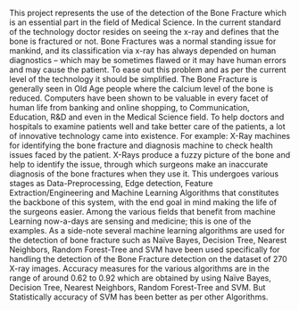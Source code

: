 This project represents the use of the detection of the Bone Fracture which is an essential part in the field of Medical Science. In the current standard of the technology doctor resides on seeing the x-ray and defines that the bone is fractured or not. Bone Fractures was a normal standing issue for mankind, and its classification via x-ray has always depended on human diagnostics – which may be sometimes flawed or it may have human errors and may cause the patient. To ease out this problem and as per the current level of the technology it should be simplified. The Bone Fracture is generally seen in Old Age people where the calcium level of the bone is reduced.
Computers have been shown to be valuable in every facet of human life from banking and online shopping, to Communication, Education, R&D and even in the Medical Science field. To help doctors and hospitals to examine patients well and take better care of the patients, a lot of innovative technology came into existence.
For example: X-Ray machines for identifying the bone fracture and diagnosis machine to check health issues faced by the patient. X-Rays produce a fuzzy picture of the bone and help to identify the issue, through which surgeons make an inaccurate diagnosis of the bone fractures when they use it. This undergoes various stages as Data-Preprocessing, Edge detection, Feature Extraction/Engineering and Machine Learning Algorithms that constitutes the backbone of this system, with the end goal in mind making the life of the surgeons easier.
Among the various fields that benefit from machine Learning now-a-days are sensing and medicine; this is one of the examples. As a side-note several machine learning algorithms are used for the detection of bone fracture such as Naïve Bayes, Decision Tree, Nearest Neighbors, Random Forest-Tree and SVM have been used specifically for handling the detection of the Bone Fracture detection on the dataset of 270 X-ray images. Accuracy measures for the various algorithms are in the range of around 0.62 to 0.92 which are obtained by using Naïve Bayes, Decision Tree, Nearest Neighbors, Random Forest-Tree and SVM. But Statistically accuracy of SVM has been better as per other Algorithms.

